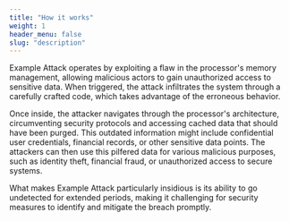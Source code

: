 ```yaml
---
title: "How it works"
weight: 1
header_menu: false
slug: "description"
---
```


Example Attack operates by exploiting a flaw in the processor's memory
management, allowing malicious actors to gain unauthorized access to sensitive
data. When triggered, the attack infiltrates the system through a carefully
crafted code, which takes advantage of the erroneous behavior.

Once inside, the attacker navigates through the processor's architecture,
circumventing security protocols and accessing cached data that should have been
purged. This outdated information might include confidential user credentials,
financial records, or other sensitive data points. The attackers can then use
this pilfered data for various malicious purposes, such as identity theft,
financial fraud, or unauthorized access to secure systems.

What makes Example Attack particularly insidious is its ability to go undetected
for extended periods, making it challenging for security measures to identify
and mitigate the breach promptly.
